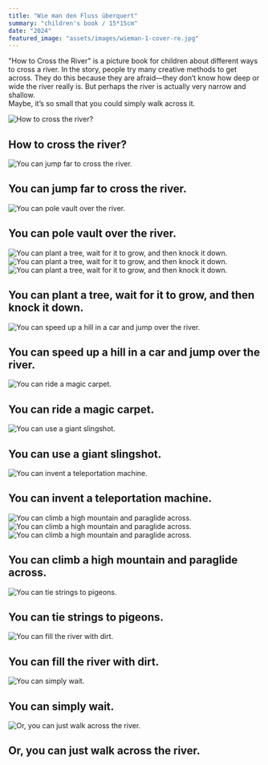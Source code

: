 ```yaml
---
title: "Wie man den Fluss überquert"
summary: "children's book / 15*15cm"
date: "2024"
featured_image: "assets/images/wieman-1-cover-re.jpg"
---
```


"How to Cross the River" is a picture book for children about different ways to cross a river. 
In the story, people try many creative methods to get across. 
They do this because they are afraid—they don’t know how deep or wide the river really is. 
But perhaps the river is actually very narrow and shallow.  
Maybe, it’s so small that you could simply walk across it.

![How to cross the river?](../assets/images/wieman-1-cover-re.jpg)
## How to cross the river?

![You can jump far to cross the river.](../assets/images/wieman-2.jpg)
## You can jump far to cross the river.

![You can pole vault over the river.](../assets/images/wieman-3.jpg)
## You can pole vault over the river.

![You can plant a tree, wait for it to grow, and then knock it down.](../assets/images/wieman-4.jpg)
![You can plant a tree, wait for it to grow, and then knock it down.](../assets/images/wieman-5.jpg)
![You can plant a tree, wait for it to grow, and then knock it down.](../assets/images/wieman-6.jpg)
## You can plant a tree, wait for it to grow, and then knock it down.

![You can speed up a hill in a car and jump over the river.](../assets/images/wieman-7.jpg)
## You can speed up a hill in a car and jump over the river.

![You can ride a magic carpet.](../assets/images/wieman-8.jpg)
## You can ride a magic carpet.

![You can use a giant slingshot.](../assets/images/wieman-9.jpg)
## You can use a giant slingshot.

![You can invent a teleportation machine.](../assets/images/wieman-10.jpg)
## You can invent a teleportation machine.

![You can climb a high mountain and paraglide across.](../assets/images/wieman-11.jpg)
![You can climb a high mountain and paraglide across.](../assets/images/wieman-12.jpg)
![You can climb a high mountain and paraglide across.](../assets/images/wieman-13.jpg)
## You can climb a high mountain and paraglide across.

![You can tie strings to pigeons.](../assets/images/wieman-14.jpg)
## You can tie strings to pigeons.

![You can fill the river with dirt.](../assets/images/wieman-15.jpg)
## You can fill the river with dirt.

![You can simply wait.](../assets/images/wieman-16.jpg)
## You can simply wait.

![Or, you can just walk across the river.](../assets/images/wieman-17.jpg)
## Or, you can just walk across the river.
